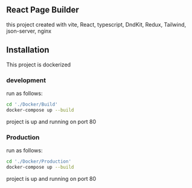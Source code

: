 ## React Page Builder

this project created with vite, React, typescript, DndKit, Redux, Tailwind, json-server, nginx

## Installation

This project is dockerized

### development
run as follows:

```bash
cd './Docker/Build'
docker-compose up --build
```

project is up and running on port 80

### Production
run as follows:

```bash
cd './Docker/Production'
docker-compose up --build
```

project is up and running on port 80

